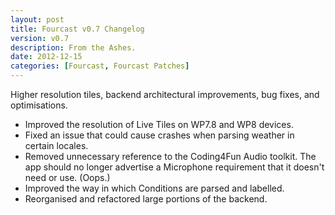 ```yaml
---
layout: post
title: Fourcast v0.7 Changelog
version: v0.7
description: From the Ashes.
date: 2012-12-15
categories: [Fourcast, Fourcast Patches]
---
```


Higher resolution tiles, backend architectural improvements, bug fixes, and optimisations.

* Improved the resolution of Live Tiles on WP7.8 and WP8 devices.
* Fixed an issue that could cause crashes when parsing weather in certain locales.
* Removed unnecessary reference to the Coding4Fun Audio toolkit. The app should no longer advertise a Microphone requirement that it doesn't need or use. (Oops.)
* Improved the way in which Conditions are parsed and labelled.
* Reorganised and refactored large portions of the backend.